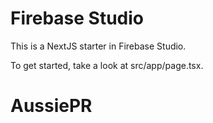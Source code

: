 # Firebase Studio

This is a NextJS starter in Firebase Studio.

To get started, take a look at src/app/page.tsx.
# AussiePR
